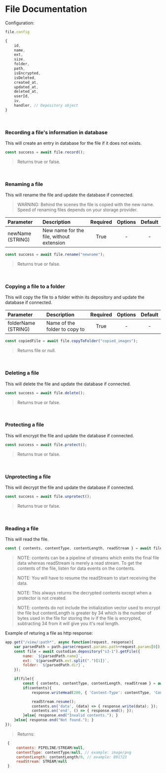# **File Documentation**

Configuration:
```js
file.config

{
    id,
    name,
    ext,
    size,
    folder,
    path,
    isEncrypted,
    isDeleted,
    created_at,
    updated_at,
    deleted_at,
    userId,
    iv,
    handler, // Depository object
}

```

<br>

### **Recording a file's information in database**

This will create an entry in database for the file if it does not exists.

```js
const success = await file.record();
```
>Returns true or false.

<br>

### **Renaming a file**

This will rename the file and update the database if connected.

> WARNING: Behind the scenes the file is copied with the new name. Speed of renaming files depends on your storage provider.

| Parameter | Description | Required | Options | Default |
| :--- |    :---   |  :---:   | :---: | :---: |
| newName (STRING) | New name for the file, without extension | True | - | - |

```js
const success = await file.rename("newname");
```
>Returns true or false.

<br>

### **Copying a file to a folder**

This will copy the file to a folder within its depository and update the database if connected.

| Parameter | Description | Required | Options | Default |
| :--- |    :---   |  :---:   | :---: | :---: |
| folderName (STRING) | Name of the folder to copy to| True | - | - |

```js
const copiedFile = await file.copyToFolder("copied_images");
```
>Returns file or null.

<br>

### **Deleting a file**

This will delete the file and update the database if connected.

```js
const success = await file.delete();
```
>Returns true or false.

<br>

### **Protecting a file**

This will encrypt the file and update the database if connected.

```js
const success = await file.protect();
```
>Returns true or false.

<br>

### **Unprotecting a file**

This will decrypt the file and update the database if connected.

```js
const success = await file.unprotect();
```
>Returns true or false.

<br>

### **Reading a file**

This will read the file.

```js
const { contents, contentType, contentLength, readStream } = await file.getContents();
```

> NOTE: contents can be a pipeline of streams which emits the final file data whereas readStream is merely a read stream. To get the contents of the file, listen for data events on the contents.

> NOTE: You will have to resume the readStream to start receiving the data.

> NOTE: This always returns the decrypted contents except when a protector is not created.

> NOTE: contents do not include the initialization vector used to encrypt the file but contentLength is greater by 34 which is the number of bytes used in the file for storing the iv if the file is encrypted, subtracting 34 from it will give you it's real length.

Example of returing a file as http response:

```js
app.get("/view/:path*", async function(request, response){
    var parsedPath = path.parse(request.params.path+request.params[0]);
    const file = await custodian.depository("s3-1").getFile({
        name: `${parsedPath.name}`,
        ext: `${parsedPath.ext.split(".")[1]}`,
        folder: `${parsedPath.dir}`,
    });

    if(file){
        const { contents, contentType, contentLength, readStream } = await file.getContents();
        if(contents){
            response.writeHead(200, { 'Content-Type': contentType, 'Content-Length': contentLength-(file.config.isEncrypted === true ? 34 : 0), });

            readStream.resume();
            contents.on('data', (data) => { response.write(data); });
            contents.on('end', () => { response.end(); });
        }else{ response.end("Invalid contents."); }
    }else{ response.end("Not found."); }
});
```

>Returns:
```js
 {
     contents: PIPELINE/STREAM/null,
     contentType: contentType/null, // example: image/png
     contentLength: contentLength/0, // example: 891723
     readStream: STREAM/null
 }
```

<br>
